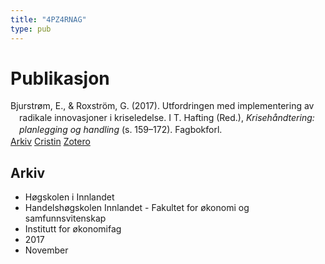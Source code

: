 ```yaml
---
title: "4PZ4RNAG"
type: pub
---
```

<h1>Publikasjon</h1>
<article id="csl-bib-container-4PZ4RNAG" class="csl-bib-container">
  <div class="csl-bib-body" style="line-height: 1.35; padding-left: 1em; text-indent:-1em;">
  <div class="csl-entry">Bjurstr&#xF8;m, E., &amp; Roxstr&#xF6;m, G. (2017). Utfordringen med implementering av radikale innovasjoner i kriseledelse. I T. Hafting (Red.), <i>Kriseh&#xE5;ndtering: planlegging og handling</i> (s. 159&#x2013;172). Fagbokforl.</div>
</div>
  <div class="csl-bib-buttons">
    <a href="#taxonomy-article-4PZ4RNAG" class="csl-bib-button">Arkiv</a>
    <a href="https://app.cristin.no/results/show.jsf?id=1514284" alt="Cristin URL" class="csl-bib-button">Cristin</a>
    <a href="http://zotero.org/groups/5402882/items/4PZ4RNAG" alt="Zotero URL" class="csl-bib-button">Zotero</a>
  </div>
  <div id="csl-bib-meta-container-4PZ4RNAG"></div>
</article>
<div id="csl-bib-meta-4PZ4RNAG" class="csl-bib-meta">
  <article id="taxonomy-article-4PZ4RNAG" class="taxonomy-article">
    <h1>Arkiv</h1>
    <ul>
      <li>Høgskolen i Innlandet</li>
      <li>Handelshøgskolen Innlandet - Fakultet for økonomi og samfunnsvitenskap</li>
      <li>Institutt for økonomifag</li>
      <li>2017</li>
      <li>November</li>
    </ul>
  </article>
</div>
